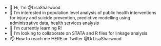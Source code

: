 - 👋 Hi, I’m @LisaSharwood
- 👀 I’m interested in population level analysis of public health interventions for injury and suicide prevention, predictive modelling using administrative data, health services analysis
- 🌱 I’m currently learning R!
- 💞️ I’m looking to collaborate on STATA and R files for linkage analysis 
- 📫 How to reach me HERE or Twitter @DrLisaSharwood

<!---
LisaSharwood/LisaSharwood is a ✨ special ✨ repository because its `README.md` (this file) appears on your GitHub profile.
You can click the Preview link to take a look at your changes.
--->
